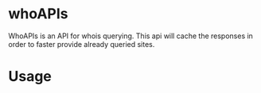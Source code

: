 # whoAPIs

WhoAPIs is an API for whois querying. This api will cache the responses in order to faster provide already queried sites.

# Usage

